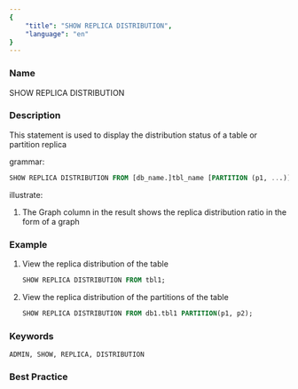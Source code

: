 ```yaml
---
{
    "title": "SHOW REPLICA DISTRIBUTION",
    "language": "en"
}
---
```


<!--
Licensed to the Apache Software Foundation (ASF) under one
or more contributor license agreements.  See the NOTICE file
distributed with this work for additional information
regarding copyright ownership.  The ASF licenses this file
to you under the Apache License, Version 2.0 (the
"License"); you may not use this file except in compliance
with the License.  You may obtain a copy of the License at

  http://www.apache.org/licenses/LICENSE-2.0

Unless required by applicable law or agreed to in writing,
software distributed under the License is distributed on an
"AS IS" BASIS, WITHOUT WARRANTIES OR CONDITIONS OF ANY
KIND, either express or implied.  See the License for the
specific language governing permissions and limitations
under the License.
-->



### Name

SHOW REPLICA DISTRIBUTION

### Description

This statement is used to display the distribution status of a table or partition replica

grammar:

```sql
SHOW REPLICA DISTRIBUTION FROM [db_name.]tbl_name [PARTITION (p1, ...)];
```

illustrate:

1. The Graph column in the result shows the replica distribution ratio in the form of a graph

### Example

1. View the replica distribution of the table

    ```sql
    SHOW REPLICA DISTRIBUTION FROM tbl1;
    ```

  2. View the replica distribution of the partitions of the table

      ```sql
     SHOW REPLICA DISTRIBUTION FROM db1.tbl1 PARTITION(p1, p2);
      ```

### Keywords

    ADMIN, SHOW, REPLICA, DISTRIBUTION

### Best Practice

